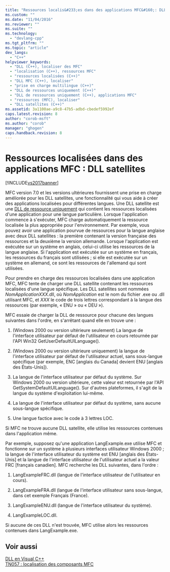 ```yaml
---
title: "Ressources localis&#233;es dans des applications MFC&#160;: DLL satellites | Microsoft Docs"
ms.custom: ""
ms.date: "11/04/2016"
ms.reviewer: ""
ms.suite: ""
ms.technology: 
  - "devlang-cpp"
ms.tgt_pltfrm: ""
ms.topic: "article"
dev_langs: 
  - "C++"
helpviewer_keywords: 
  - "DLL (C++), localiser des MFC"
  - "localisation (C++), ressources MFC"
  - "ressources localisées (C++)"
  - "DLL MFC (C++), localiser"
  - "prise en charge multilingue (C++)"
  - "DLL de ressources uniquement (C++)"
  - "DLL de ressources uniquement (C++), applications MFC"
  - "ressources (MFC), localiser"
  - "DLL satellites (C++)"
ms.assetid: 3a1100ae-a9c8-47b5-adbd-cbedef5992ef
caps.latest.revision: 8
author: "corob-msft"
ms.author: "corob"
manager: "ghogen"
caps.handback.revision: 8
---
```

# Ressources localis&#233;es dans des applications MFC&#160;: DLL satellites
[!INCLUDE[vs2017banner](../assembler/inline/includes/vs2017banner.md)]

MFC version 7.0 et les versions ultérieures fournissent une prise en charge améliorée pour les DLL satellites, une fonctionnalité qui vous aide à créer des applications localisées pour différentes langues.  Une DLL satellite est une [DLL de ressource uniquement](../build/creating-a-resource-only-dll.md) qui contient les ressources localisées d'une application pour une langue particulière.  Lorsque l'application commence à s'exécuter, MFC charge automatiquement la ressource localisée la plus appropriée pour l'environnement.  Par exemple, vous pouvez avoir une application pourvue de ressources pour la langue anglaise avec deux DLL satellites : la première contenant la version française des ressources et la deuxième la version allemande.  Lorsque l'application est exécutée sur un système en anglais, celui\-ci utilise les ressources de la langue anglaise.  Si l'application est exécutée sur un système en français, les ressources du français sont utilisées ; si elle est exécutée sur un système en allemand, ce sont les ressources de l'allemand qui sont utilisées.  
  
 Pour prendre en charge des ressources localisées dans une application MFC, MFC tente de charger une DLL satellite contenant les ressources localisées d'une langue spécifique.  Les DLL satellites sont nommées *NomApplicationXXX*.dll, où *NomApplication* est le nom du fichier .exe ou .dll utilisant MFC, et *XXX* le code de trois lettres correspondant à la langue des ressources \(par exemple, « ENU » ou « DEU »\).  
  
 MFC essaie de charger la DLL de ressource pour chacune des langues suivantes dans l'ordre, en s'arrêtant quand elle en trouve une :  
  
1.  \(Windows 2000 ou version ultérieure seulement\) La langue de l'interface utilisateur par défaut de l'utilisateur en cours retournée par l'API Win32 GetUserDefaultUILanguage\(\).  
  
2.  \(Windows 2000 ou version ultérieure uniquement\) la langue de l'interface utilisateur par défaut de l'utilisateur actuel, sans sous\-langue spécifique \(par exemple, ENC \[anglais du Canada\] devient ENU \[anglais  des États\-Unis\]\).  
  
3.  La langue de l'interface utilisateur par défaut du système.  Sur Windows 2000 ou version ultérieure, cette valeur est retournée par l'API GetSystemDefaultUILanguage\(\).  Sur d'autres plateformes, il s'agit de la langue du système d'exploitation lui\-même.  
  
4.  La langue de l'interface utilisateur par défaut du système, sans aucune sous\-langue spécifique.  
  
5.  Une langue factice avec le code à 3 lettres LOC.  
  
 Si MFC ne trouve aucune DLL satellite, elle utilise les ressources contenues dans l'application même.  
  
 Par exemple, supposez qu'une application LangExample.exe utilise MFC et fonctionne sur un système à plusieurs interfaces utilisateur Windows 2000 ; la langue de l'interface utilisateur du système est ENU \[anglais des États\-Unis\]  et la langue de l'interface utilisateur de l'utilisateur actuel a la valeur FRC \[français canadien\].  MFC recherche les DLL suivantes, dans l'ordre :  
  
1.  LangExampleFRC.dll \(langue de l'interface utilisateur de l'utilisateur en cours\).  
  
2.  LangExampleFRA.dll \(langue de l'interface utilisateur sans sous\-langue, dans cet exemple Français \(France\).  
  
3.  LangExampleENU.dll \(langue de l'interface utilisateur du système\).  
  
4.  LangExampleLOC.dll.  
  
 Si aucune de ces DLL n'est trouvée, MFC utilise alors les ressources contenues dans LangExample.exe.  
  
## Voir aussi  
 [DLL en Visual C\+\+](../build/dlls-in-visual-cpp.md)   
 [TN057 : localisation des composants MFC](../mfc/tn057-localization-of-mfc-components.md)